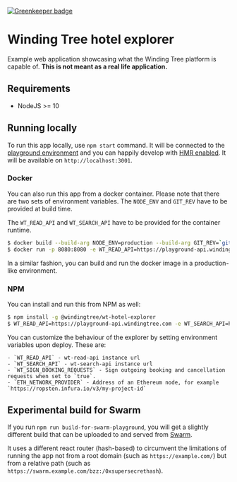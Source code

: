 [![Greenkeeper badge](https://badges.greenkeeper.io/windingtree/wt-hotel-explorer.svg)](https://greenkeeper.io/)

# Winding Tree hotel explorer

Example web application showcasing what the Winding Tree platform is capable of.
**This is not meant as a real life application.**

## Requirements

- NodeJS >= 10

## Running locally

To run this app locally, use `npm start` command. It will be connected to the
[playground environment](https://github.com/windingtree/wiki/blob/master/developer-resources.md#publicly-available-wt-deployments)
and you can happily develop with [HMR enabled](https://webpack.js.org/concepts/hot-module-replacement/).
It will be available on `http://localhost:3001`.

### Docker

You can also run this app from a docker container. Please note that there are two
sets of environment variables. The `NODE_ENV` and `GIT_REV` have to be provided
at build time.

The `WT_READ_API` and `WT_SEARCH_API` have to be provided for the container runtime.

```sh
$ docker build --build-arg NODE_ENV=production --build-arg GIT_REV=`git rev-parse --short HEAD` -t windingtree/wt-hotel-explorer .
$ docker run -p 8080:8080 -e WT_READ_API=https://playground-api.windingtree.com -e WT_SEARCH_API=https://playground-search-api.windingtree.com windingtree/wt-hotel-explorer
```

In a similar fashion, you can build and run the docker image in a production-like
environment.

### NPM

You can install and run this from NPM as well:

```sh
$ npm install -g @windingtree/wt-hotel-explorer
$ WT_READ_API=https://playground-api.windingtree.com -e WT_SEARCH_API=https://playground-search-api.windingtree.com wt-hotel-explorer
```

You can customize the behaviour of the explorer by setting environment
variables upon deploy.
These are:
```
- `WT_READ_API` - wt-read-api instance url
- `WT_SEARCH_API` - wt-search-api instance url
- `WT_SIGN_BOOKING_REQUESTS` - Sign outgoing booking and cancellation requests when set to `true`.
- `ETH_NETWORK_PROVIDER` - Address of an Ethereum node, for example `https://ropsten.infura.io/v3/my-project-id`

```

## Experimental build for Swarm

If you run `npm run build-for-swarm-playground`, you will get
a slightly different build that can be uploaded to and served
from [Swarm](https://swarm-guide.readthedocs.io/en/latest/index.html).

It uses a different react router (hash-based) to circumvent the
limitations of running the app not from a root domain (such as `https://example.com/`)
but from a relative path (such as `https://swarm.example.com/bzz:/0xsupersecrethash`).
